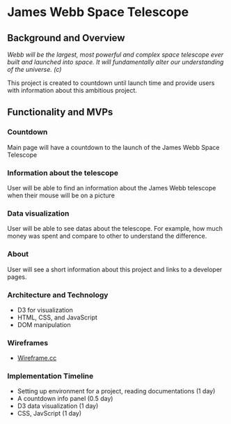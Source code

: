 # James Webb Space Telescope

## Background and Overview
*Webb will be the largest, most powerful and complex space telescope ever built and launched into space. It will fundamentally alter our understanding of the universe. (c)*

This project is created to countdown until launch time and provide users with information about this ambitious project.

## Functionality and MVPs 
### Countdown
Main page will have a countdown to the launch of the James Webb Space Telescope

### Information about the telescope
User will be able to find an information about the James Webb telescope when their mouse will be on a picture

### Data visualization
User will be able to see datas about the telescope. For example, how much money was spent and compare to other to understand the difference.

### About
User will see a short information about this project and links to a developer pages.

### Architecture and Technology 
- D3 for visualization
- HTML, CSS, and JavaScript
- DOM manipulation

### Wireframes
- [Wireframe.cc](https://wireframe.cc/)

### Implementation Timeline 
- Setting up environment for a project, reading documentations (1 day)
- A countdown info panel (0.5 day)
- D3 data visualization (1 day)
- CSS, JavScript (1 day)
